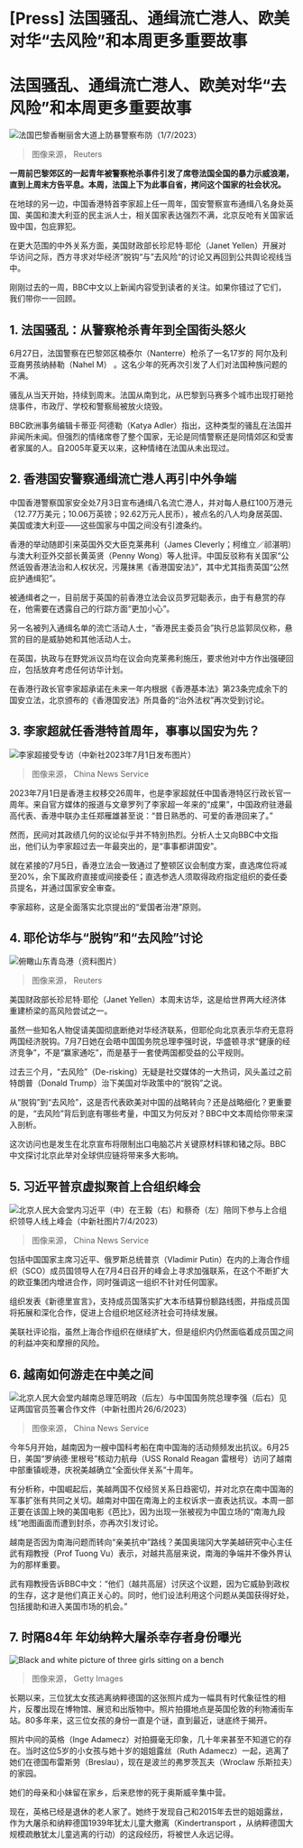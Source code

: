 # [Press] 法国骚乱、通缉流亡港人、欧美对华“去风险”和本周更多重要故事

#  法国骚乱、通缉流亡港人、欧美对华“去风险”和本周更多重要故事


![法国巴黎香榭丽舍大道上防暴警察布防（1/7/2023）](_130316684_003344.2023-07-02t003312z_1458822708_rc2lu1avkosj_rtrmadp_3_france-security-shooting.jpg)

> 图像来源，  Reuters

**一周前巴黎郊区的一起青年被警察枪杀事件引发了席卷法国全国的暴力示威浪潮，直到上周末方告平息。本周，法国上下为此事自省，拷问这个国家的社会状况。**

在地球的另一边，中国香港特首李家超上任一周年，国安警察宣布通缉八名身处英国、美国和澳大利亚的民主派人士，相关国家表达强烈不满，北京反呛有关国家诋毁中国，包庇罪犯。

在更大范围的中外关系方面，美国财政部长珍尼特·耶伦（Janet Yellen）开展对华访问之际，西方寻求对华经济”脱钩“与”去风险“的讨论又再回到公共舆论视线当中。

刚刚过去的一周，BBC中文以上新闻内容受到读者的关注。如果你错过了它们，我们带你一一回顾。

##  1\. 法国骚乱：从警察枪杀青年到全国街头怒火


6月27日，法国警察在巴黎郊区楠泰尔（Nanterre）枪杀了一名17岁的 阿尔及利亚裔男孩纳赫勒（Nahel M）  。这名少年的死再次引发了人们对法国种族问题的不满。

骚乱从当天开始，持续到周末。法国从南到北，从巴黎到马赛多个城市出现打砸抢烧事件，市政厅、学校和警察局被放火烧毁。

BBC欧洲事务编辑卡蒂亚·阿德勒（Katya Adler）指出，这种类型的骚乱在法国并非闻所未闻。但强烈的情绪席卷了整个国家，无论是同情警察还是同情郊区和受害者家属的人。自2005年夏天以来，这种情绪在法国从未出现过。


##  2\. 香港国安警察通缉流亡港人再引中外争端

中国香港警察国家安全处7月3日宣布通缉八名流亡港人，并对每人悬红100万港元（12.77万美元；10.06万英镑；92.62万元人民币），被点名的八人均身居英国、美国或澳大利亚——这些国家与中国之间没有引渡条约。

香港的举动随即引来英国外交大臣克莱弗利（James Cleverly；柯维立／祁湛明）与澳大利亚外交部长黄英贤（Penny Wong）等人批评。中国反驳称有关国家“公然诋毁香港法治和人权状况，污蔑抹黑《香港国安法》”，其中尤其指责英国“公然庇护通缉犯”。

被通缉者之一，目前居于英国的前香港立法会议员罗冠聪表示，由于有悬赏的存在，他需要在透露自己的行踪方面“更加小心”。

另一名被列入通缉名单的流亡活动人士，“香港民主委员会”执行总监郭凤仪称，悬赏的目的是威胁她和其他活动人士。

在英国，执政与在野党派议员均在议会向克莱弗利施压，要求他对中方作出强硬回应，包括放弃考虑任何访华计划。

在香港行政长官李家超承诺在未来一年内根据《香港基本法》第23条完成余下的国安立法，北京颁布的《香港国安法》所具备的“治外法权”再次受到讨论。

##  3\. 李家超就任香港特首周年，事事以国安为先？

![李家超接受专访（中新社2023年7月1日发布图片）](_130316686_s649ff1e10cf2eb42e248a652.jpg)

> 图像来源，  China News Service

2023年7月1日是香港主权移交26周年，也是李家超就任中国香港特区行政长官一周年。来自官方媒体的报道与文章罗列了李家超一年来的“成果”，中国政府驻港最高代表、香港中联办主任郑雁雄甚至说：“昔日熟悉的、可爱的香港回来了。”

然而，民间对其政绩几何的议论似乎并不特別热烈。分析人士又向BBC中文指出，他们认为李家超过去一年最突出的，是“事事都讲国安”。

就在紧接的7月5日，香港立法会一致通过了整顿区议会制度方案，直选席位将减至20%，余下属政府直接或间接委任；直选参选人须取得政府指定组织的委任委员提名，并通过国家安全审查。

李家超称，这是全面落实北京提出的“爱国者治港”原则。

##  4\. 耶伦访华与“脱钩”和“去风险”讨论

![俯瞰山东青岛港（资料图片）](_130316688_190617.2023-05-14t190319z_254758939_rc2iy0ajvuf3_rtrmadp_3_global-markets-view-asia.jpg)

> 图像来源，  Reuters

美国财政部长珍尼特·耶伦（Janet Yellen）本周末访华，这是给世界两大经济体重建桥梁的高风险尝试之一。

虽然一些知名人物促请美国彻底断绝对华经济联系，但耶伦向北京表示华府无意将两国经济脱钩。7月7日她在会晤中国国务院总理李强时说，华盛顿寻求“健康的经济竞争”，不是“赢家通吃”，而是基于一套使两国都受益的公平规则。

过去三个月，“去风险”（De-risking）无疑是社交媒体的一大热词，风头盖过之前特朗普（Donald Trump）治下美国对华政策中的“脱钩”之说。

从“脱钩”到“去风险”，这是否代表欧美对中国的战略转向？还是战略细化？更重要的是，“去风险”背后到底有哪些考量，中国又为何反对？BBC中文本周给你带来深入剖析。

这次访问也是发生在北京宣布将限制出口电脑芯片关键原材料镓和锗之际。BBC中文探讨北京此举对全球供应链将带来多大影响。

##  5\. 习近平普京虚拟聚首上合组织峰会

![北京人民大会堂内习近平（中）在王毅（右）和蔡奇（左）陪同下参与上合组织领导人线上峰会（中新社图片7/4/2023）](_130316690_s64a41b1b0cf20738ca138739.jpg)

> 图像来源，  China News Service

包括中国国家主席习近平、俄罗斯总统普京（Vladimir Putin）在内的上海合作组织（SCO）成员国领导人在7月4日召开的峰会上寻求加强联系，在这个不断扩大的欧亚集团内增进合作，同时强调这一组织不针对任何国家。

组织发表《新德里宣言》，支持成员国落实扩大本币结算份额路线图，并指成员国将拓展和深化合作，促进上合组织地区经济社会可持续发展。

美联社评论指，虽然上海合作组织在继续扩大，但是组织内仍然面临着成员国之间的利益冲突和摩擦的风险。

##  6\. 越南如何游走在中美之间

![北京人民大会堂内越南总理范明政（后左）与中国国务院总理李强（后右）见证两国官员签署合作文件（中新社图片26/6/2023）](_130316692_s64999ac10cf2c0f4738e72a1.jpg)

> 图像来源，  China News Service

今年5月开始，越南因为一艘中国科考船在南中国海的活动频频发出抗议。6月25日，美国“罗纳德·里根号”核动力航母（USS Ronald Reagan 雷根号）访问了越南中部重镇岘港，庆祝美越确立“全面伙伴关系”十周年。

有分析称，中国崛起后，美越两国不仅经贸关系日趋密切，并对北京在南中国海的军事扩张有共同之关切。越南对中国在南海上的主权诉求一直表达抗议。本周一部正要在该国上映的美国电影《芭比》，因为出现一张被视为中国立场的“南海九段线”地图画面而遭到封杀，亦再次引发讨论。

越南是否因为南海问题而转向“亲美抗中”路线？美国奥瑞冈大学美越研究中心主任武有翔教授（Prof Tuong Vu）表示，对越共高层来说，南海的争端并不像外界认为的那样重要。

武有翔教授告诉BBC中文：“他们（越共高层）讨厌这个议题，因为它威胁到政权的生存，这才是他们真正关心的。同时，他们设法利用这个问题从美国获得好处，包括援助和进入美国市场的机会。”

##  7\. 时隔84年 年幼纳粹大屠杀幸存者身份曝光

![Black and white picture of three girls sitting on a bench](_130226422_gettypicgettyimages-3322532.jpg)

> 图像来源，  Getty Images

长期以来，三位犹太女孩逃离纳粹德国的这张照片成为一幅具有时代象征性的相片，反覆出现在博物馆、展览和出版物中。照片拍摄地点是英国伦敦的利物浦街车站。80多年来，这三位女孩的身份一直是个谜，直到最近，谜底终于揭开。

照片中间的英格（Inge Adamecz）对拍摄毫无印象，几十年来甚至不知道它的存在。当时这位5岁的小女孩与她十岁的姐姐露丝（Ruth Adamecz）一起，逃离了她们在德国布雷斯劳（Breslau），现在是波兰的弗罗茨瓦夫（Wroclaw 乐斯拉夫）的家园。

她们的母亲和小妹留在家乡，后来悲惨的死于奥斯威辛集中营。

现在，英格已经是退休的老人家了。她终于发现自己和2015年去世的姐姐露丝，作为大屠杀和纳粹德国1939年犹太儿童大撤离（Kindertransport ，从纳粹德国大规模疏散犹太儿童逃离的行动）的这段经历，将被世人永远记得。






